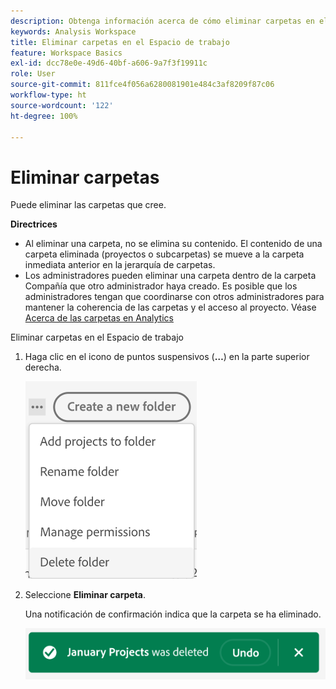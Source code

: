 ```yaml
---
description: Obtenga información acerca de cómo eliminar carpetas en el Espacio de trabajo
keywords: Analysis Workspace
title: Eliminar carpetas en el Espacio de trabajo
feature: Workspace Basics
exl-id: dcc78e0e-49d6-40bf-a606-9a7f3f19911c
role: User
source-git-commit: 811fce4f056a6280081901e484c3af8209f87c06
workflow-type: ht
source-wordcount: '122'
ht-degree: 100%

---
```



# Eliminar carpetas

Puede eliminar las carpetas que cree.

**Directrices**

* Al eliminar una carpeta, no se elimina su contenido. El contenido de una carpeta eliminada (proyectos o subcarpetas) se mueve a la carpeta inmediata anterior en la jerarquía de carpetas.
* Los administradores pueden eliminar una carpeta dentro de la carpeta Compañía que otro administrador haya creado. Es posible que los administradores tengan que coordinarse con otros administradores para mantener la coherencia de las carpetas y el acceso al proyecto. Véase [Acerca de las carpetas en Analytics](/help/analysis-workspace/build-workspace-project/workspace-folders/about-folders.md)

Eliminar carpetas en el Espacio de trabajo

1. Haga clic en el icono de puntos suspensivos (**…**) en la parte superior derecha.

   ![Las opciones desplegables del icono de los tres puntos.](/help/analysis-workspace/build-workspace-project/assets/select-delete-folder.png)

2. Seleccione **Eliminar carpeta**.

   Una notificación de confirmación indica que la carpeta se ha eliminado.

   ![El mensaje de confirmación Eliminar carpeta.](/help/analysis-workspace/build-workspace-project/assets/deleted-folder.png)

